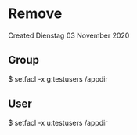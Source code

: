 # Remove
Created Dienstag 03 November 2020

Group
-----
$ setfacl -x g:testusers /appdir

User
----
$ setfacl -x u:testusers /appdir

